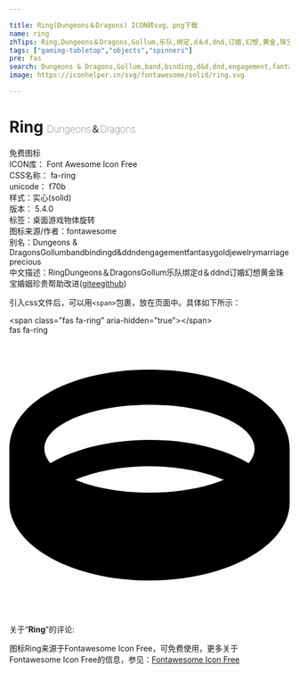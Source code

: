 ```yaml
---

title: Ring(Dungeons＆Dragons) ICON转svg、png下载
name: ring
zhTips: Ring,Dungeons＆Dragons,Gollum,乐队,绑定,d＆d,dnd,订婚,幻想,黄金,珠宝,婚姻,珍贵
tags: ["gaming-tabletop","objects","spinners"]
pre: fas
search: Dungeons & Dragons,Gollum,band,binding,d&d,dnd,engagement,fantasy,gold,jewelry,marriage,precious
image: https://iconhelper.cn/svg/fontawesome/solid/ring.svg

---
```


# Ring  <small style="font-size: 60%;font-weight: 100">Dungeons＆Dragons</small>


<div class="detail-page">
<p>
<span><span class="badge-success badge">免费图标</span> </span>
<br/>
<span>
ICON库：
<span class="badge-secondary badge">Font Awesome Icon Free</span> 
</span>
<br/>
<span>
CSS名称：
<span class="badge-secondary badge">fa-ring</span> 
</span>
<br/>
<span>
unicode：
<span class="badge-secondary badge">f70b</span> 
<copy-btn content='f70b' btn-title=""></copy-btn>
<copy-btn :content='String.fromCodePoint(parseInt("f70b", 16))' btn-title="复制U"></copy-btn>
</span><br/><span>样式：<span class="badge-light badge">实心(solid)</span></span>
<br/>
<span>
版本：
<span class="badge-secondary badge">5.4.0</span> 
</span><br/><span>标签：<span class="badge-light badge"><router-link to="/tags/gaming-tabletop.html">桌面游戏</router-link></span><span class="badge-light badge"><router-link to="/tags/objects.html">物体</router-link></span><span class="badge-light badge"><router-link to="/tags/spinners.html">旋转</router-link></span></span>
<br/>
<span>图标来源/作者：<span class="badge-light badge">fontawesome</span></span> 
<br/>
<span>别名：<span class="badge-light badge">Dungeons & Dragons</span><span class="badge-light badge">Gollum</span><span class="badge-light badge">band</span><span class="badge-light badge">binding</span><span class="badge-light badge">d&d</span><span class="badge-light badge">dnd</span><span class="badge-light badge">engagement</span><span class="badge-light badge">fantasy</span><span class="badge-light badge">gold</span><span class="badge-light badge">jewelry</span><span class="badge-light badge">marriage</span><span class="badge-light badge">precious</span></span><br/><span class="zh-detail">中文描述：<span class="badge-primary badge">Ring</span><span class="badge-primary badge">Dungeons＆Dragons</span><span class="badge-primary badge">Gollum</span><span class="badge-primary badge">乐队</span><span class="badge-primary badge">绑定</span><span class="badge-primary badge">d＆d</span><span class="badge-primary badge">dnd</span><span class="badge-primary badge">订婚</span><span class="badge-primary badge">幻想</span><span class="badge-primary badge">黄金</span><span class="badge-primary badge">珠宝</span><span class="badge-primary badge">婚姻</span><span class="badge-primary badge">珍贵</span><span class="help-link"><span>帮助改进</span>(<a href="https://gitee.com/liuwave/icon-helper/edit/master/json/fontawesome/solid/ring.json" target="_blank" rel="noopener noreferrer">gitee</a><a href="https://github.com/liuwave/icon-helper/edit/master/json/fontawesome/solid/ring.json" target="_blank" rel="noopener noreferrer">github</a></span>)</span><br/>
</p>
</div>
<div class="alert alert-dark">
  <i class="fas fa-ring fa-xs"></i>
  <i class="fas fa-ring fa-sm"></i>
  <i class="fas fa-ring fa-lg"></i>
  <i class="fas fa-ring fa-2x"></i>
  <i class="fas fa-ring fa-3x"></i>
  <i class="fas fa-ring fa-5x"></i>
  <i class="fas fa-ring fa-7x"></i>
</div>
<div>
  <p>引入css文件后，可以用<code>&lt;span&gt;</code>包裹，放在页面中。具体如下所示：    
  </p>
  <div class="alert alert-primary" style="font-size: 14px">
    &lt;span class="fas fa-ring" aria-hidden="true"&gt;&lt;/span&gt;
    <copy-btn content='<span class="fas fa-ring" aria-hidden="true"></span>'></copy-btn>
  </div>
  <div class="alert alert-secondary">
    <i class="fas fa-ring"
    style="font-size: 24px"
    aria-hidden="true"></i> fas fa-ring
    <copy-btn content="fas fa-ring" btn-title="复制图标名称"></copy-btn>
  </div>
</div>
<div id="svg" class="svg-wrap">
<svg xmlns="http://www.w3.org/2000/svg" viewBox="0 0 512 512"><path d="M256 64C110.06 64 0 125.91 0 208v98.13C0 384.48 114.62 448 256 448s256-63.52 256-141.87V208c0-82.09-110.06-144-256-144zm0 64c106.04 0 192 35.82 192 80 0 9.26-3.97 18.12-10.91 26.39C392.15 208.21 328.23 192 256 192s-136.15 16.21-181.09 42.39C67.97 226.12 64 217.26 64 208c0-44.18 85.96-80 192-80zM120.43 264.64C155.04 249.93 201.64 240 256 240s100.96 9.93 135.57 24.64C356.84 279.07 308.93 288 256 288s-100.84-8.93-135.57-23.36z"/></svg>
</div>
<detail full-name='fa-ring'></detail>
<div class="icon-detail__container">
<p>关于“<b>Ring</b>”的评论:</p>
</div>
<Vssue title="关于“Ring”的评论" />    
<div><p>图标Ring来源于Fontawesome Icon Free，可免费使用，更多关于  Fontawesome Icon Free的信息，参见：<a target="_blank" href="https://iconhelper.cn/fontawesome.html">Fontawesome Icon Free</a>
</p></div>
